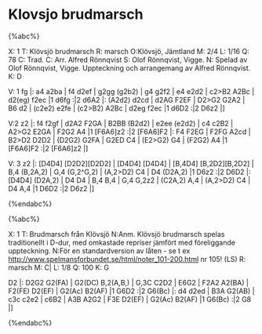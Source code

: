 # Klovsjo brudmarsch

{%abc%} 

X: 1
T: Klövsjö brudmarsch 
R: marsch
O:Klövsjö, Jämtland
M: 2/4 
L: 1/16 
Q: 78
C: Trad.
C: Arr. Alfred Rönnqvist
S: Olof Rönnqvist, Vigge. 
N: Spelad av Olof Rönnqvist, Vigge. Uppteckning och arrangemang av Alfred Rönnqvist. 
K: D

V: 1
fg |: a4 a2ba | f4 d2ef | g2gg (g2b2) | g4 g2f2 | e4 e2d2 | 
c2>B2 A2Bc | d2(eg) f2ec |1 d6fg :|2 d6A2 |: (A2d2) d2cd | 
d2AG F2EF | D2>G2 G2A2 | B6 d2 | (c2e2) e2fe | 
(c2>B2) A2Bc | d2eg f2ec |1 d6D2 :|2 D6z2 |] 

V:2
z2 |: f4 f2gf | d2A2 F2GA | B2BB (B2d2) | e2ee (e2d2) | c4 c2B2 | 
A2>G2 E2GA | F2G2 A4 |1 [F6A6]z2 :|2 [F6A6]F2 |: F4 F2EG | 
F2FG A2cd | B2>D2 D2D2 | (D2G2) G2FA | G2ED C4 | 
(E2>G2) G4 | (F2G2) A4 |1 [F6A6]F2 :|2 [F6A6]z2 |] 

V: 3
z2 |: [D4D4] [D2D2][D2D2] | [D4D4] [D4D4] | [B,4D4] [B,2D2][B,2D2] | B,4 (B,2A,2) | G,4 (G,2^G,2) | 
(A,2>D2) C4 | D4 (D2A,2) |1 D6z2 :|2 D6D2 |: [D4D4] (D2A,2) | 
D4 D4 | B,4 B,4 | G,4 G,2z2 | (C2A,2) A,4 | 
(A,2>D2) C4 | D4 A,4 |1 D6D2 :|2 D6z2 |] 

{%endabc%} 

{%abc%} 

X: 1
T: Brudmarsch från Klövsjö
N:Anm. Klövsjö brudmarsch spelas traditionellt i D-dur, med omkastade repriser jämfört med föreliggande uppteckning.
N:För en standardversion av låten - se t ex http://www.spelmansforbundet.se/html/noter_101-200.html nr 105! (LS)
R: marsch
M: C|
L: 1/8
Q: 100
K: G

D2 |: D2G2 G2(FA) | G2(DC) B,2(A,B,) | G,3C C2D2 | E6G2 |
 F2A2 A2(BA) | F2(FE) D2(EF) | G2(Ac) B2(AF) |1 G6D2 :|2 G6(Bc) 
|: d4 d2ed | B3A G2(AB) | c3c c2e2 | c6B2 |
 A3B A2G2 | F3E D2(EF) | G2(Ac) B2(AF) |1 G6(Bc) :|2 G8 |]

{%endabc%}


